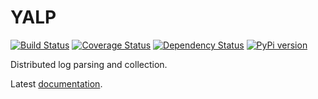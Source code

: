 YALP
====

[![Build Status](https://travis-ci.org/yalp-log/yalp.svg?branch=master)](https://travis-ci.org/yalp-log/yalp)
[![Coverage Status](https://coveralls.io/repos/yalp-log/yalp/badge.png?branch=master)](https://coveralls.io/r/yalp-log/yalp?branch=master)
[![Dependency Status](https://gemnasium.com/yalp-log/yalp.svg)](https://gemnasium.com/yalp-log/yalp)
[![PyPi version](https://pypip.in/v/yalp/badge.png)](https://pypi.python.org/pypi/yalp)

Distributed log parsing and collection.

Latest [documentation](http://yalp.readthedocs.org).
